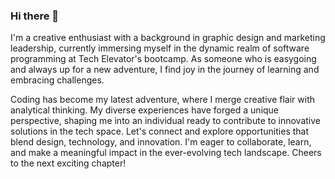 ### Hi there 👋

<!--
**sarahjstrong/sarahjstrong** is a ✨ _special_ ✨ repository because its `README.md` (this file) appears on your GitHub profile.

Here are some ideas to get you started:
-->
I'm a creative enthusiast with a background in graphic design and marketing leadership, currently immersing myself in the dynamic realm of software programming at Tech Elevator's bootcamp. As someone who is easygoing and always up for a new adventure, I find joy in the journey of learning and embracing challenges.

Coding has become my latest adventure, where I merge creative flair with analytical thinking. My diverse experiences have forged a unique perspective, shaping me into an individual ready to contribute to innovative solutions in the tech space. Let's connect and explore opportunities that blend design, technology, and innovation. I'm eager to collaborate, learn, and make a meaningful impact in the ever-evolving tech landscape. Cheers to the next exciting chapter!
